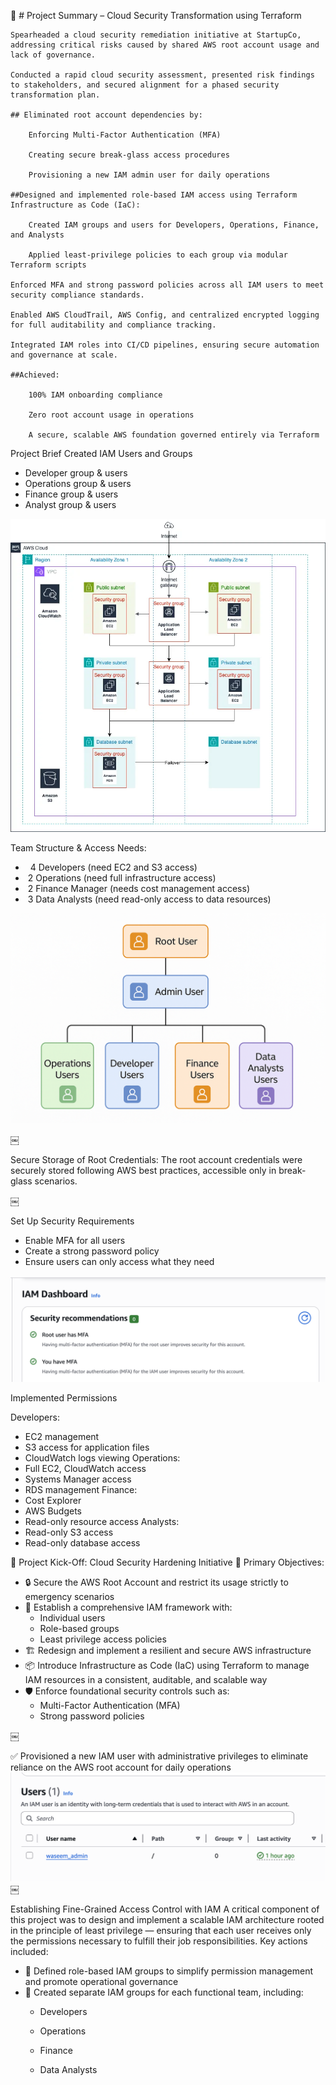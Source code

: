 🔹 # Project Summary – Cloud Security Transformation using Terraform

    Spearheaded a cloud security remediation initiative at StartupCo, addressing critical risks caused by shared AWS root account usage and lack of governance.

    Conducted a rapid cloud security assessment, presented risk findings to stakeholders, and secured alignment for a phased security transformation plan.

    ## Eliminated root account dependencies by:

        Enforcing Multi-Factor Authentication (MFA)

        Creating secure break-glass access procedures

        Provisioning a new IAM admin user for daily operations

    ##Designed and implemented role-based IAM access using Terraform Infrastructure as Code (IaC):

        Created IAM groups and users for Developers, Operations, Finance, and Analysts

        Applied least-privilege policies to each group via modular Terraform scripts

    Enforced MFA and strong password policies across all IAM users to meet security compliance standards.

    Enabled AWS CloudTrail, AWS Config, and centralized encrypted logging for full auditability and compliance tracking.

    Integrated IAM roles into CI/CD pipelines, ensuring secure automation and governance at scale.

    ##Achieved:

        100% IAM onboarding compliance

        Zero root account usage in operations

        A secure, scalable AWS foundation governed entirely via Terraform





Project Brief
Created IAM Users and Groups
* Developer group & users
* Operations group & users
* Finance group & users
* Analyst group & users

![Design Architecture Diagram](images/design.webp)



Team Structure & Access Needs: 
*   4 Developers (need EC2 and S3 access)
*  2 Operations (need full infrastructure access)
*  2 Finance Manager (needs cost management access)
*  3 Data Analysts (need read-only access to data resources)


![Team Structure](images/root-user.png)


￼

Secure Storage of Root Credentials: The root account credentials were securely stored following AWS best practices, accessible only in break-glass scenarios.



￼


Set Up Security Requirements
* Enable MFA for all users
* Create a strong password policy
* Ensure users can only access what they need

![MFA Enabled](images/security.png)

Implemented  Permissions

Developers:
* EC2 management
* S3 access for application files
* CloudWatch logs viewing
Operations:
* Full EC2, CloudWatch access
* Systems Manager access
* RDS management
Finance:
* Cost Explorer
* AWS Budgets
* Read-only resource access
Analysts:
* Read-only S3 access
* Read-only database access

🔰 Project Kick-Off: Cloud Security Hardening Initiative
🎯 Primary Objectives:
* 🔒 Secure the AWS Root Account and restrict its usage strictly to emergency scenarios
* 👥 Establish a comprehensive IAM framework with:
    * Individual users
    * Role-based groups
    * Least privilege access policies
* 🏗️ Redesign and implement a resilient and secure AWS infrastructure
* 📦 Introduce Infrastructure as Code (IaC) using Terraform to manage IAM resources in a consistent, auditable, and scalable way
* 🛡️ Enforce foundational security controls such as:
    * Multi-Factor Authentication (MFA)
    * Strong password policies

￼


✅ Provisioned a new IAM user with administrative privileges to eliminate reliance on the AWS root account for daily operations
![IAM User Account](images/iam-user.png)
￼

Establishing Fine-Grained Access Control with IAM
A critical component of this project was to design and implement a scalable IAM architecture rooted in the principle of least privilege — ensuring that each user receives only the permissions necessary to fulfill their job responsibilities.
Key actions included:
* 🧩 Defined role-based IAM groups to simplify permission management and promote operational governance
* 👥 Created separate IAM groups for each functional team, including:
    * Developers

    * Operations
    * Finance
    * Data Analysts



